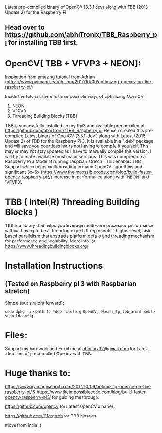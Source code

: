 Latest pre-compiled binary of  OpenCV (3.3.1 dev) along with TBB (2018-Update 2) for the Raspberry Pi 

## Head over to https://github.com/abhiTronix/TBB_Raspberry_pi for installing TBB first.

# OpenCV[ TBB + VFVP3 + NEON]:
Inspiration from amazing tutorial from Adrian (https://www.pyimagesearch.com/2017/10/09/optimizing-opencv-on-the-raspberry-pi/)

Inside the tutorial, there is three possible ways of optimizing OpenCV:

1. NEON 
2. VFPV3 
3. Threading Building Blocks (TBB)

TBB is successfully installed on my Rpi3 and available precompiled at  https://github.com/abhiTronix/TBB_Raspberry_pi
Hence i created this pre-compiled Latest binary of OpenCV (3.3.1-dev ) along with Latest (2018 Update 2) of TBB for the Raspberry Pi 3. It is available in a ".deb" package and will save you countless hours not having to compile it yourself.  This may or may not stay updated as I have to manually compile this version.  I will try to make available most major versions.  This was compiled on a Raspberry Pi 3 Model B running raspbian stretch .  This enables TBB Support which helps multithreading in many OpenCV algorithms and significant 3x~5x (https://www.theimpossiblecode.com/blog/build-faster-opencv-raspberry-pi3/) increase in performance along with 'NEON' and 'VFVP3'.


# TBB ( Intel(R) Threading Building Blocks )
TBB is a library that helps you leverage multi-core processor performance without having to be a threading expert. It represents a higher-level, task-based parallelism that abstracts platform details and threading mechanism for performance and scalability.
More info. at https://www.threadingbuildingblocks.org/

# Installation Instructions
## (Tested on Raspberry pi 3 with Raspbarian stretch)
Simple (but straight forward):
  ```
sudo dpkg -i <path to *deb file[e.g OpenCV_release_fp_tbb_armhf.deb]>
sudo ldconfig

  ```
# Files:
Support my hardwork and Email me at abhi.una12@gmail.com for Latest .deb files of precompiled Opencv with TBB. 

# Huge thanks to:
https://www.pyimagesearch.com/2017/10/09/optimizing-opencv-on-the-raspberry-pi/ & https://www.theimpossiblecode.com/blog/build-faster-opencv-raspberry-pi3/ for guiding me through.

https://github.com/opencv for Latest OpenCV binaries.

https://github.com/01org/tbb for TBB binaries.

#love from india ;)

